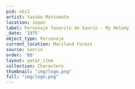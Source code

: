 ```yaml
---
pid: obj1
artist: Yasuko Matsumoto
location: Japon
label: Personaje favorito de Sanrio - My Melody
_date: '1975'
object_type: Personaje
current_location: Mariland Forest
source: Sanrio
order: '00'
layout: qatar_item
collection: Characters
thumbnail: "img/logo.png"
full: "img/logo.png"
---
```

